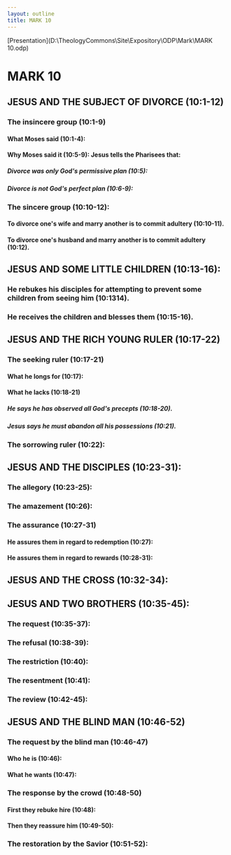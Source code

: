 ```yaml
---
layout: outline
title: MARK 10
---
```

[Presentation](D:\TheologyCommons\Site\Expository\ODP\Mark\MARK 10.odp)
# MARK 10
## JESUS AND THE SUBJECT OF DIVORCE (10:1-12) 
###  The insincere group (10:1-9) 
####  What Moses said (10:1-4): 
####  Why Moses said it (10:5-9): Jesus telIs the Pharisees that: 
#####  Divorce was only God\'s permissive plan (10:5): 
#####  Divorce is not God\'s perfect plan (10:6-9): 
###  The sincere group (10:10-12): 
####  To divorce one\'s wife and marry another is to commit adultery (10:10-11). 
####  To divorce one\'s husband and marry another is to commit adultery (10:12). 
## JESUS AND SOME LITTLE CHILDREN (10:13-16): 
###  He rebukes his disciples for attempting to prevent some children from seeing him (10:1314). 
###  He receives the children and blesses them (10:15-16). 
## JESUS AND THE RICH YOUNG RULER (10:17-22) 
###  The seeking ruler (10:17-21) 
####  What he longs for (10:17): 
####  What he lacks (10:18-21) 
#####  He says he has observed all God\'s precepts (10:18-20). 
#####  Jesus says he must abandon all his possessions (10:21). 
###  The sorrowing ruler (10:22): 
## JESUS AND THE DISCIPLES (10:23-31): 
###  The allegory (10:23-25): 
###  The amazement (10:26): 
###  The assurance (10:27-31) 
####  He assures them in regard to redemption (10:27): 
####  He assures them in regard to rewards (10:28-31): 
## JESUS AND THE CROSS (10:32-34): 
## JESUS AND TWO BROTHERS (10:35-45): 
###  The request (10:35-37): 
###  The refusal (10:38-39): 
###  The restriction (10:40): 
###  The resentment (10:41): 
###  The review (10:42-45): 
## JESUS AND THE BLIND MAN (10:46-52) 
###  The request by the blind man (10:46-47) 
####  Who he is (10:46): 
####  What he wants (10:47): 
###  The response by the crowd (10:48-50) 
####  First they rebuke hire (10:48):
####  Then they reassure him (10:49-50): 
###  The restoration by the Savior (10:51-52): 

